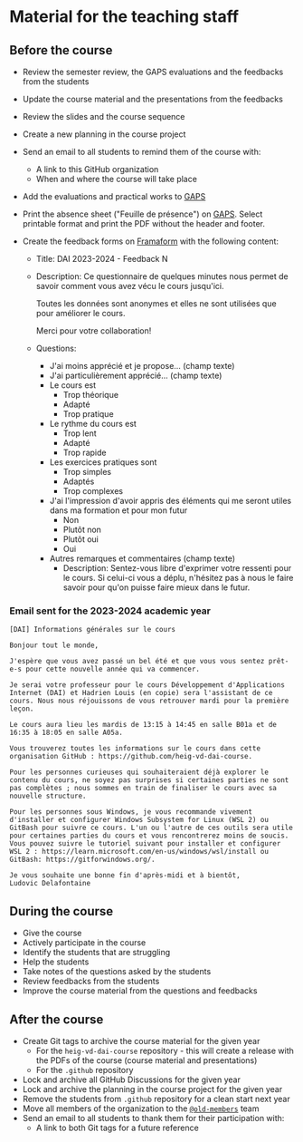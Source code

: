 # Material for the teaching staff

## Before the course

- Review the semester review, the GAPS evaluations and the feedbacks from the
  students
- Update the course material and the presentations from the feedbacks
- Review the slides and the course sequence
- Create a new planning in the course project
- Send an email to all students to remind them of the course with:
  - A link to this GitHub organization
  - When and where the course will take place
- Add the evaluations and practical works to [GAPS](https://gaps.heig-vd.ch/)
- Print the absence sheet ("Feuille de présence") on
  [GAPS](https://gaps.heig-vd.ch/). Select printable format and print the PDF
  without the header and footer.
- Create the feedback forms on [Framaform](https://framaforms.org/) with the
  following content:

  - Title: DAI 2023-2024 - Feedback N
  - Description: Ce questionnaire de quelques minutes nous permet de savoir
    comment vous avez vécu le cours jusqu'ici.

    Toutes les données sont anonymes et elles ne sont utilisées que pour
    améliorer le cours.

    Merci pour votre collaboration!

  - Questions:
    - J'ai moins apprécié et je propose... (champ texte)
    - J'ai particulièrement apprécié... (champ texte)
    - Le cours est
      - Trop théorique
      - Adapté
      - Trop pratique
    - Le rythme du cours est
      - Trop lent
      - Adapté
      - Trop rapide
    - Les exercices pratiques sont
      - Trop simples
      - Adaptés
      - Trop complexes
    - J'ai l'impression d'avoir appris des éléments qui me seront utiles dans ma
      formation et pour mon futur
      - Non
      - Plutôt non
      - Plutôt oui
      - Oui
    - Autres remarques et commentaires (champ texte)
      - Description: Sentez-vous libre d'exprimer votre ressenti pour le cours.
        Si celui-ci vous a déplu, n'hésitez pas à nous le faire savoir pour
        qu'on puisse faire mieux dans le futur.

### Email sent for the 2023-2024 academic year

```text
[DAI] Informations générales sur le cours

Bonjour tout le monde,

J'espère que vous avez passé un bel été et que vous vous sentez prêt-e-s pour cette nouvelle année qui va commencer.

Je serai votre professeur pour le cours Développement d'Applications Internet (DAI) et Hadrien Louis (en copie) sera l'assistant de ce cours. Nous nous réjouissons de vous retrouver mardi pour la première leçon.

Le cours aura lieu les mardis de 13:15 à 14:45 en salle B01a et de 16:35 à 18:05 en salle A05a.

Vous trouverez toutes les informations sur le cours dans cette organisation GitHub : https://github.com/heig-vd-dai-course.

Pour les personnes curieuses qui souhaiteraient déjà explorer le contenu du cours, ne soyez pas surprises si certaines parties ne sont pas complètes ; nous sommes en train de finaliser le cours avec sa nouvelle structure.

Pour les personnes sous Windows, je vous recommande vivement d'installer et configurer Windows Subsystem for Linux (WSL 2) ou GitBash pour suivre ce cours. L'un ou l'autre de ces outils sera utile pour certaines parties du cours et vous rencontrerez moins de soucis. Vous pouvez suivre le tutoriel suivant pour installer et configurer WSL 2 : https://learn.microsoft.com/en-us/windows/wsl/install ou GitBash: https://gitforwindows.org/.

Je vous souhaite une bonne fin d'après-midi et à bientôt,
Ludovic Delafontaine
```

## During the course

- Give the course
- Actively participate in the course
- Identify the students that are struggling
- Help the students
- Take notes of the questions asked by the students
- Review feedbacks from the students
- Improve the course material from the questions and feedbacks

## After the course

- Create Git tags to archive the course material for the given year
  - For the `heig-vd-dai-course` repository - this will create a release with
    the PDFs of the course (course material and presentations)
  - For the `.github` repository
- Lock and archive all GitHub Discussions for the given year
- Lock and archive the planning in the course project for the given year
- Remove the students from `.github` repository for a clean start next year
- Move all members of the organization to the
  [`@old-members`](https://github.com/orgs/heig-vd-dai-course/teams/old-members)
  team
- Send an email to all students to thank them for their participation with:
  - A link to both Git tags for a future reference
